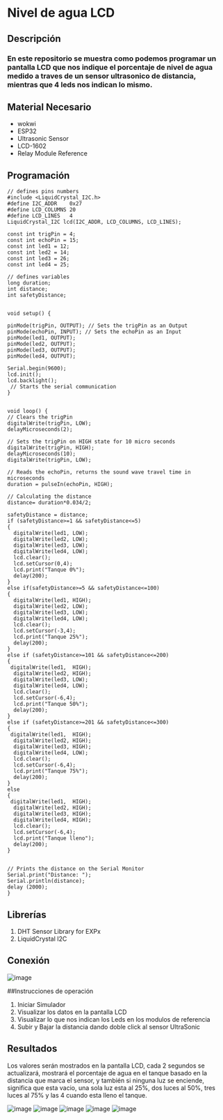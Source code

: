 # Nivel de agua LCD

## Descripción
### En este repositorio se muestra como  podemos programar un pantalla LCD que nos indique el porcentaje de nivel de agua medido a traves de un sensor ultrasonico de distancia, mientras que 4 leds nos indican lo mismo.
## Material Necesario
- wokwi
- ESP32
- Ultrasonic Sensor
- LCD-1602
- Relay Module Reference
## Programación
```
// defines pins numbers
#include <LiquidCrystal_I2C.h>
#define I2C_ADDR    0x27
#define LCD_COLUMNS 20
#define LCD_LINES   4
LiquidCrystal_I2C lcd(I2C_ADDR, LCD_COLUMNS, LCD_LINES);

const int trigPin = 4;
const int echoPin = 15;
const int led1 = 12;
const int led2 = 14;
const int led3 = 26;
const int led4 = 25;

// defines variables
long duration;
int distance;
int safetyDistance;


void setup() {
  
pinMode(trigPin, OUTPUT); // Sets the trigPin as an Output
pinMode(echoPin, INPUT); // Sets the echoPin as an Input
pinMode(led1, OUTPUT);
pinMode(led2, OUTPUT);
pinMode(led3, OUTPUT);
pinMode(led4, OUTPUT);

Serial.begin(9600); 
lcd.init();
lcd.backlight();
 // Starts the serial communication
}


void loop() {
// Clears the trigPin
digitalWrite(trigPin, LOW);
delayMicroseconds(2);

// Sets the trigPin on HIGH state for 10 micro seconds
digitalWrite(trigPin, HIGH);
delayMicroseconds(10);
digitalWrite(trigPin, LOW);

// Reads the echoPin, returns the sound wave travel time in microseconds
duration = pulseIn(echoPin, HIGH);

// Calculating the distance
distance= duration*0.034/2;

safetyDistance = distance;
if (safetyDistance>=1 && safetyDistance<=5)
{
  digitalWrite(led1, LOW);
  digitalWrite(led2, LOW);
  digitalWrite(led3, LOW);
  digitalWrite(led4, LOW);
  lcd.clear();
  lcd.setCursor(0,4);
  lcd.print("Tanque 0%");
  delay(200);
}
else if(safetyDistance>=5 && safetyDistance<=100) 
{
  digitalWrite(led1, HIGH);
  digitalWrite(led2, LOW);
  digitalWrite(led3, LOW);
  digitalWrite(led4, LOW);
  lcd.clear();
  lcd.setCursor(-3,4);
  lcd.print("Tanque 25%");
  delay(200);
}
else if (safetyDistance>=101 && safetyDistance<=200)
{
 digitalWrite(led1,  HIGH);
  digitalWrite(led2, HIGH);
  digitalWrite(led3, LOW);
  digitalWrite(led4, LOW);
  lcd.clear();
  lcd.setCursor(-6,4);
  lcd.print("Tanque 50%");
  delay(200);
}
else if (safetyDistance>=201 && safetyDistance<=300)
{
 digitalWrite(led1,  HIGH);
  digitalWrite(led2, HIGH);
  digitalWrite(led3, HIGH);
  digitalWrite(led4, LOW);
  lcd.clear();
  lcd.setCursor(-6,4);
  lcd.print("Tanque 75%");
  delay(200);
}
else 
{
 digitalWrite(led1,  HIGH);
  digitalWrite(led2, HIGH);
  digitalWrite(led3, HIGH);
  digitalWrite(led4, HIGH);
  lcd.clear();
  lcd.setCursor(-6,4);
  lcd.print("Tanque lleno");
  delay(200);
}


// Prints the distance on the Serial Monitor
Serial.print("Distance: ");
Serial.println(distance);
delay (2000);
}
 ```
## Librerías

1. DHT Sensor Library for EXPx
2. LiquidCrystal I2C

## Conexión

![image](https://github.com/user-attachments/assets/e84bd045-153e-431b-8489-aa8187282d12)

##Instrucciones de operación 

1. Iniciar Simulador
2. Visualizar los datos en la pantalla LCD
3. Visualizar lo que nos indican los Leds en los modulos de referencia
4. Subir y Bajar la distancia dando doble click al sensor UltraSonic

## Resultados

Los valores serán mostrados en la pantalla LCD, cada 2 segundos se actualizará, mostrará el porcentaje de agua en el tanque basado en la distancia que marca el sensor, y también si ninguna luz se enciende, significa que esta vacio, una sola luz esta al 25%, dos luces al 50%, tres luces al 75% y las 4 cuando esta lleno el tanque. 

![image](https://github.com/user-attachments/assets/53cc6daa-cdf1-4f84-a60f-0610c0ee9970)
![image](https://github.com/user-attachments/assets/b7c67f04-8bad-49de-8fa8-a27b6ba0718e)
![image](https://github.com/user-attachments/assets/974673bf-60e1-40bd-b437-ca73eee7ce98)
![image](https://github.com/user-attachments/assets/1969a4fe-5867-43ca-98a8-614f089ffe3f)
![image](https://github.com/user-attachments/assets/76172d17-ac14-445e-bd14-f06f428f9cd8)




